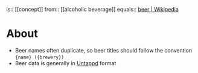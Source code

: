 is:: [[concept]]
from:: [[alcoholic beverage]]
equals:: [beer | Wikipedia](https://en.wikipedia.org/wiki/Beer)

# About
- Beer names often duplicate, so beer titles should follow the convention `{name} ({brewery})`
- Beer data is generally in [Untappd](https://untappd.com/) format
